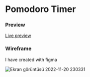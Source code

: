 <h1>Pomodoro Timer</h1>
<h3>Preview</h3>
<a href="https://berksysl.github.io/pomodoro-timer"/>Live preview</a>
<h3>Wireframe</h3>
<span>I have created with figma</span>

![Ekran görüntüsü 2022-11-20 230331](https://user-images.githubusercontent.com/54808716/202923579-ed5848a0-e8e3-4051-b933-5a089e6d50f1.png)
